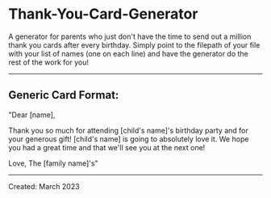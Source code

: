 # Thank-You-Card-Generator
A generator for parents who just don't have the time to send out a million thank you cards after every birthday. Simply point to the filepath of your file with your list of names (one on each line) and have the generator do the rest of the work for you!

______
## Generic Card Format: 
"Dear [name],

Thank you so much for attending [child's name]'s birthday party and for your generous gift! [child's name] is going to absolutely love it. We hope you had a great time and that we'll see you at the next one!

Love,
The [family name]'s" 

_____
Created: March 2023
